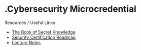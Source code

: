 # .Cybersecurity Microcredential

Resources / Useful Links
- [The Book of Secret Knowledge](https://github.com/trimstray/the-book-of-secret-knowledge)
- [Security Certification Roadmap](https://pauljerimy.com/security-certification-roadmap/)
- [Lecture Notes ](obsidian://open?vault=Obsidian%20Vault&file=Intro%20to%20Cloud%20Architecture)
